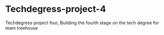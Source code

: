 # Techdegress-project-4
 Techdegress project four, Building the fourth stage on the tech degree for team treehouse

